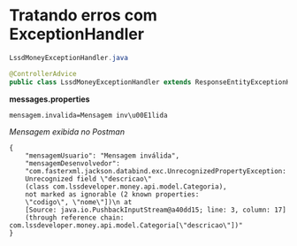 # Tratando erros com ExceptionHandler

```java
LssdMoneyExceptionHandler.java

@ControllerAdvice
public class LssdMoneyExceptionHandler extends ResponseEntityExceptionHandler {
```

**messages.properties**

```
mensagem.invalida=Mensagem inv\u00E1lida
```
*Mensagem exibida no Postman*

```jason
{
    "mensagemUsuario": "Mensagem inválida",
    "mensagemDesenvolvedor": 
    "com.fasterxml.jackson.databind.exc.UnrecognizedPropertyException: 
    Unrecognized field \"descricao\" 
    (class com.lssdeveloper.money.api.model.Categoria), 
    not marked as ignorable (2 known properties: 
    \"codigo\", \"nome\"])\n at 
    [Source: java.io.PushbackInputStream@a40dd15; line: 3, column: 17] 
    (through reference chain: com.lssdeveloper.money.api.model.Categoria[\"descricao\"])"
}
```